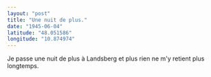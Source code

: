 ```yaml
---
layout: "post"
title: "Une nuit de plus."
date: "1945-06-04"
latitude: "48.051586"
longitude: "10.874974"
---
```


Je passe une nuit de plus à Landsberg et plus rien ne m'y retient plus longtemps.


<div class="histoire"></div>

<div class="commentaire"></div>